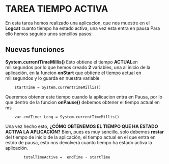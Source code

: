 # TAREA TIEMPO ACTIVA

En esta tarea hemos realizado una aplicacion, que nos muestre en el **Logcat** cuanto tiempo ha estado activa, una vez esta entra en pausa
Para ello hemos seguido unos sencillos pasos:

Nuevas funciones
---

**System.currentTimeMillis()** Esto obtiene el tiempo **ACTUAL**en milisegundos
por lo que hemos creado **2** variables, una al inicio de la aplicación, en la funcion **onStart** 
que obtiene el tiempo actual en milisegundos y lo guarda en nuestra variable

        startTime = System.currentTimeMillis()

Queremos obtener este tiempo cuando la aplicacion entra en Pausa, por lo que 
dentro de la funcion **onPause()** debemos obtener el tiempo actual en ms

        var endTime: Long = System.currentTimeMillis()

Una vez hecho esto, **¿CÓMO OBTENEMOS EL TIEMPO QUE HA ESTADO ACTIVA LA APLICACIÓN?**
Bien, pues es muy sencillo, solo debemos **restar** del tiempo de inicio de la aplicación, el tiempo actual en el que entra en estdo de pausa,
esto nos devolverá cuanto tiempo ha estado activa la aplicación.

            totalTimeActive =  endTime - startTime

